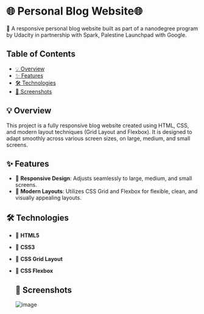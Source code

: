 # 🌐 Personal Blog Website🌐
🚀 A responsive personal blog website built as part of a nanodegree program by Udacity in partnership with Spark, Palestine Launchpad with Google.
## Table of Contents

- [💡 Overview](#overview)
- [✨ Features](#features)
-  [🛠️ Technologies](#technologies)
- [📸 Screenshots](#screenshots)

 ## 💡 Overview
 This project is a fully responsive blog website created using HTML, CSS, and modern layout techniques (Grid Layout and Flexbox).
 It is designed to adapt smoothly across various screen sizes, on large, medium, and small screens.

 ## ✨ Features

 - 📱  **Responsive Design**: Adjusts seamlessly to large, medium, and small screens.
 - 🎨 **Modern Layouts**: Utilizes CSS Grid and Flexbox for flexible, clean, and visually appealing layouts.

 ## 🛠️ Technologies

- 🔹 **HTML5**
- 🔹 **CSS3**
- 🔹 **CSS Grid Layout**
- 🔹 **CSS Flexbox**

   ## 📸 Screenshots
     ![image](https://github.com/user-attachments/assets/eb25b7a6-a7cd-4668-8e64-13cdfc3f8da1)


 

